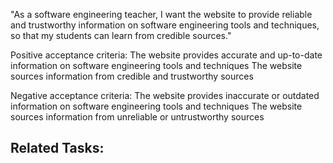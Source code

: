 "As a software engineering teacher, I want the website to provide reliable and trustworthy information on 
software engineering tools and techniques, so that my students can learn from credible sources."

Positive acceptance criteria:
The website provides accurate and up-to-date information on software engineering tools and techniques
The website sources information from credible and trustworthy sources

Negative acceptance criteria:
The website provides inaccurate or outdated information on software engineering tools and techniques
The website sources information from unreliable or untrustworthy sources

## Related Tasks: